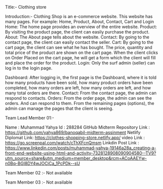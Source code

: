 Title:-
Clothing store

Introduction:-
Clothing Shop is an e-commerce website.
This website has many pages.
For example: Home, Product, About, Contact, Cart and Login
Home: The home page provides an overview of the entire website.
Product: By visiting the product page, the client can easily purchase the product.
About: The About page tells about the website.
Contact: By going to the contact page, the client can easily contact the seller.
Cart: By going to the cart page, the client can see what he has bought. The price, quantity and total price of the product are shown on the cart page. 
When the client clicks on Order Placed on the cart page, he will get a form which the client will fill and place the order for the product.
Login: Only the surf admin (seller) can log in to the login page.

Dashboard: After logging in, the first page is the Dashboard, where it is told how many products have been sold, how many product orders have been completed, how many orders are left, how many orders are left, and how many total orders are there.
Contact: From the contact page, the admin can respond to contacts.
Orders: From the order page, the admin can see the orders. And can respond to them. 
From the remaining pages (options), the admin can manage the pages that the client is seeing.

Team Lead Member 01:- 

Name                           : Muhammad Yahya
Id                             : 288284
GitHub Midterm Repository Link :   https://github.com/yahya869/banoqabil-midterm-assinment
Netlify Diplomat Link:   https://clothes-shopping-store.netlify.app/
video Link :   https://go.screenpal.com/watch/cThXFcnQmsm
Linkdin Post Link : https://www.linkedin.com/posts/muhammad-yahya-19146a28a_creating-a-front-end-website-using-html-and-activity-7328128908090904580--TV9?utm_source=share&utm_medium=member_desktop&rcm=ACoAAEYw-n0Bq-BGI8DY4wJOCiCa_1PcPDk--sU

Team Member 02 :-
Not available

Team Member 03 :-
Not available
